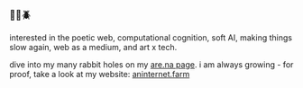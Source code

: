 ### 🐞🐛🪲
interested in the poetic web, computational cognition, soft AI, making things slow again, web as a medium, and art x tech.

dive into my many rabbit holes on my [are.na page](https://www.are.na/brianna-magtoto/). i am always growing - for proof, take a look at my website: [aninternet.farm](https://aninternet.farm)
